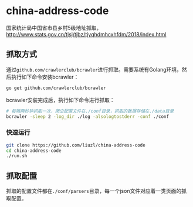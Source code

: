 # china-address-code
国家统计局中国省市县乡村5级地址抓取，http://www.stats.gov.cn/tjsj/tjbz/tjyqhdmhcxhfdm/2018/index.html

## 抓取方式

通过`github.com/crawlerclub/bcrawler`进行抓取。需要系统有Golang环境，然后执行如下命令安装bcrawler：

```sh
go get github.com/crawlerclub/bcrawler
```

bcrawler安装完成后，执行如下命令进行抓取：

```sh
# 每隔两秒钟抓取一次，爬虫配置文件在./conf目录，抓取的数据存储在./data目录
bcrawler -sleep 2 -log_dir ./log -alsologtostderr -conf ./conf
```

### 快速运行

```sh
git clone https://github.com/liuzl/china-address-code
cd china-address-code
./run.sh
```

## 抓取配置

抓取的配置文件都在`./conf/parsers`目录，每一个json文件对应着一类页面的抓取配置。